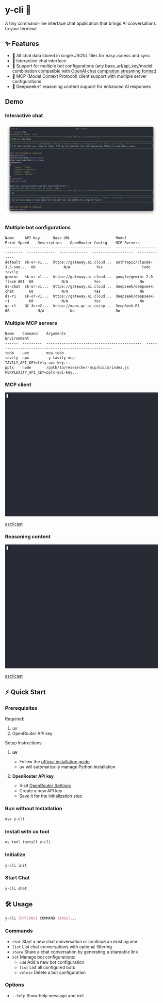# y-cli 🚀

A tiny command-line interface chat application that brings AI conversations to your terminal.

## ✨ Features

- 📝 All chat data stored in single JSONL files for easy access and sync
- 💬 Interactive chat interface
- 🤖 Support for multiple bot configurations (any base_url/api_key/model combination compatible with [OpenAI chat completion streaming format](https://platform.openai.com/docs/api-reference/chat/streaming))
- 🔗 MCP (Model Context Protocol) client support with multiple server configurations
- 🤔 Deepseek-r1 reasoning content support for enhanced AI responses

## Demo

### Interactive chat
![interactive-chat](.github/visuals/interactive-chat.png)

### Multiple bot configurations
```
Name     API Key      Base URL                     Model                        Print Speed    Description    OpenRouter Config    MCP Servers
-------  -----------  ---------------------------  ---------------------------  -------------  -------------  -------------------  -------------
default  sk-or-v1...  https://gateway.ai.cloud...  anthropic/claude-3.5-son...  60             N/A            Yes                  todo tavily
gemini   sk-or-v1...  https://gateway.ai.cloud...  google/gemini-2.0-flash-001  60             N/A            Yes                  No
ds-chat  sk-or-v1...  https://gateway.ai.cloud...  deepseek/deepseek-chat       60             N/A            Yes                  No
ds-r1    sk-or-v1...  https://gateway.ai.cloud...  deepseek/deepseek-r1         60             N/A            Yes                  No
qc-r1    QC-3cce2...  https://maas.qc-ai.cn/ap...  DeepSeek-R1                  60             N/A            No                   No
```

### Multiple MCP servers
```
Name    Command    Arguments                                     Environment
------  ---------  --------------------------------------------  ------------------------------------------------------
todo    uvx        mcp-todo
tavily  npx        -y tavily-mcp                                 TAVILY_API_KEY=tvly-api-key...
pplx    node       /path/to/researcher-mcp/build/index.js  PERPLEXITY_API_KEY=pplx-api-key...
```

### MCP client
![mcp](.github/visuals/mcp.gif)

[asciicast](https://asciinema.org/a/702199)

### Reasoning content
![r1](.github/visuals/r1.gif)

[asciicast](https://asciinema.org/a/702204)

## ⚡ Quick Start

### Prerequisites

Required:
1. uv
2. OpenRouter API key

Setup Instructions:
1. **uv**
   - Follow the [official installation guide](https://docs.astral.sh/uv/getting-started/installation/)
   - uv will automatically manage Python installation

2. **OpenRouter API key**
   - Visit [OpenRouter Settings](https://openrouter.ai/settings/keys)
   - Create a new API key
   - Save it for the initialization step

### Run without Installation
```bash
uvx y-cli
```

### Install with uv tool
```bash
uv tool install y-cli
```

### Initialize
```bash
y-cli init
```

### Start Chat
```bash
y-cli chat
```

## 🛠️ Usage

```bash
y-cli [OPTIONS] COMMAND [ARGS]...
```

### Commands
- `chat`   Start a new chat conversation or continue an existing one
- `list`   List chat conversations with optional filtering
- `share`  Share a chat conversation by generating a shareable link
- `bot`    Manage bot configurations:
  - `add`     Add a new bot configuration
  - `list`    List all configured bots
  - `delete`  Delete a bot configuration

### Options
- `--help`  Show help message and exit
